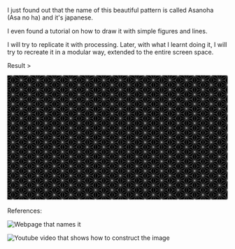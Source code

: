 I just found out that the name of this beautiful pattern is called Asanoha (Asa no ha) and it's japanese. 

I even found a tutorial on how to draw it with simple figures and lines. 

I will try to replicate it with processing. Later, with what I learnt doing it, I will try to recreate it in a modular way, extended to the entire screen space.


Result >

![asahonaPattern](./asanohaPattern.png)

References:

![Webpage that names it](https://project-japan.jp/asanoha/)

![Youtube video that shows how to construct the image](https://www.youtube.com/watch?v=1rKyLM_Fl7Q)
